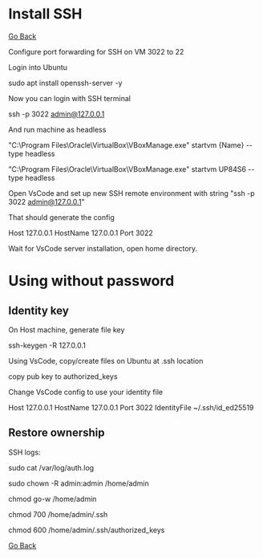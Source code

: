 # Install SSH

[Go Back](./../README.md)

Configure port forwarding for SSH on VM
3022 to 22

Login into Ubuntu

sudo apt install openssh-server -y

Now you can login with SSH terminal

ssh -p 3022 admin@127.0.0.1

And run machine as headless

"C:\Program Files\Oracle\VirtualBox\VBoxManage.exe" startvm {Name} --type headless

"C:\Program Files\Oracle\VirtualBox\VBoxManage.exe" startvm UP84S6 --type headless

Open VsCode and set up new SSH remote environment with string "ssh -p 3022 admin@127.0.0.1"

That should generate the config

  Host 127.0.0.1
    HostName 127.0.0.1
    Port 3022

Wait for VsCode server installation, open home directory.

# Using without password

## Identity key

On Host machine, generate file key

ssh-keygen -R 127.0.0.1

Using VsCode, copy/create files on Ubuntu at .ssh location

copy pub key to authorized_keys 

Change VsCode config to use your identity file

  Host 127.0.0.1
    HostName 127.0.0.1
    Port 3022
    IdentityFile ~/.ssh/id_ed25519

## Restore ownership

SSH logs:

sudo cat /var/log/auth.log

sudo chown -R admin:admin /home/admin

chmod go-w /home/admin

chmod 700 /home/admin/.ssh

chmod 600 /home/admin/.ssh/authorized_keys

[Go Back](./../README.md)